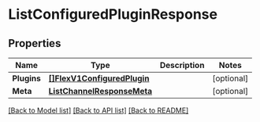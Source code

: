 # ListConfiguredPluginResponse

## Properties

Name | Type | Description | Notes
------------ | ------------- | ------------- | -------------
**Plugins** | [**[]FlexV1ConfiguredPlugin**](FlexV1ConfiguredPlugin.md) |  |[optional] 
**Meta** | [**ListChannelResponseMeta**](ListChannelResponseMeta.md) |  |[optional] 

[[Back to Model list]](../README.md#documentation-for-models) [[Back to API list]](../README.md#documentation-for-api-endpoints) [[Back to README]](../README.md)


